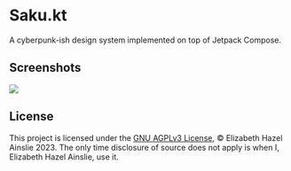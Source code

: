 # Saku.kt
A cyberpunk-ish design system implemented on top of Jetpack Compose.

## Screenshots
![](https://i-work-at-the.cocaine.institute/Lizzy64ef2addzSc56lWTcxfk.png)

## License
This project is licensed under the [GNU AGPLv3 License](LICENSE), &copy;
Elizabeth Hazel Ainslie 2023. The only time disclosure of source does not apply
is when I, Elizabeth Hazel Ainslie, use it.